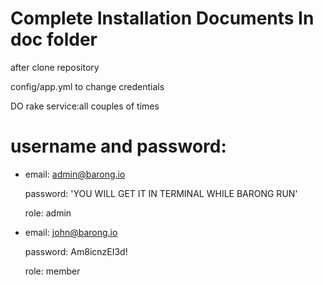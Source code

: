 # Complete Installation Documents In doc folder 

after clone repository

config/app.yml to change credentials

DO rake service:all couples of times


# username and password:   
  
 - email: admin@barong.io
 
   password: 'YOU WILL GET IT IN TERMINAL WHILE BARONG RUN'
  
   role: admin
    
 - email: john@barong.io
  
   password: Am8icnzEI3d!
  
   role: member
